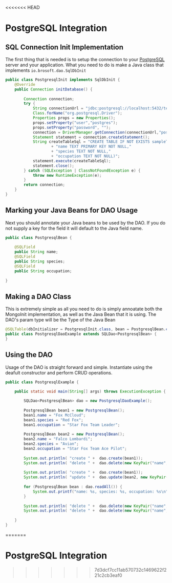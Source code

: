 <<<<<<< HEAD
# PostgreSQL Integration

## SQL Connection Init Implementation

The first thing that is needed is to setup the connection to your [PostgreSQL](https://www.postgresql.org/) server and your application. What you need to do is make a Java class that implements `io.brosoft.dao.SqlDbInit`

```java
public class PostgresqlInit implements SqlDbInit {
    @Override
    public Connection initDatabase() {
    	
    	Connection connection;
		try {
			String connectionUrl = "jdbc:postgresql://localhost:5432/test";
	    	Class.forName("org.postgresql.Driver");
	    	Properties props = new Properties();
	    	props.setProperty("user","postgres");
	    	props.setProperty("password", "");
			connection = DriverManager.getConnection(connectionUrl,"postgres","postgres");
			Statement statement = connection.createStatement();
			String createTableSql = "CREATE TABLE IF NOT EXISTS sampleTable ("
					+ "name TEXT PRIMARY KEY NOT NULL,"
					+ "species TEXT NOT NULL,"
					+ "occupation TEXT NOT NULL)";
			statement.execute(createTableSql);
			statement.close();
		} catch (SQLException | ClassNotFoundException e) {
			throw new RuntimeException(e);
		}
    	return connection;
    }
}
```

## Marking your Java Beans for DAO Usage

Next you should annotate your Java beans to be used by the DAO. If you do not supply a key for the field it will default to the Java field name.

```java
public class PostgresqlBean {
	
	@SQLField
	public String name;
	@SQLField
	public String species;
	@SQLField
	public String occupation;
	
}
```

## Making a DAO Class

This is extremely simple as all you need to do is simply annoatate both the MongoInit implementation, as well as the Java Bean that it is using. The DAO's param type will be the Type of the Java Bean

```java
@SQLTable(dbInitializer = PostgresqlInit.class, bean = PostgresqlBean.class, table = "sampleTable")
public class PostgresqlDaoExample extends SQLDao<PostgresqlBean> {
}
```

## Using the DAO

Usage of the DAO is straight forward and simple. Instantiate using the deafult constructor and perform CRUD operations.

```java
public class PostgresqlExample {

    public static void main(String[] args) throws ExecutionException {
    	
    	SQLDao<PostgresqlBean> dao = new PostgresqlDaoExample();
    	
    	PostgresqlBean bean1 = new PostgresqlBean();
    	bean1.name = "Fox McCloud";
    	bean1.species = "Red Fox";
    	bean1.occupation = "Star Fox Team Leader";
    	
    	PostgresqlBean bean2 = new PostgresqlBean();
    	bean2.name = "Falco Lombardi";
    	bean2.species = "Avian";
    	bean2.occupation = "Star Fox Team Ace Pilot";
    	
    	System.out.println( "create " +  dao.create(bean1));
    	System.out.println( "delete " +  dao.delete(new KeyPair("name", bean1.name)));
    	
    	System.out.println( "create " +  dao.create(bean1));
    	System.out.println( "update " +  dao.update(bean2, new KeyPair("name", bean1.name)));
    	
    	for (PostgresqlBean bean : dao.readAll()) {
    		System.out.printf("name: %s, species: %s, occupation: %s\n", bean.name, bean.species, bean.occupation);
    	}
    	
    	System.out.println( "delete " +  dao.delete(new KeyPair("name", bean1.name)));
    	System.out.println( "delete " +  dao.delete(new KeyPair("name", bean2.name)));
    	
    }
}
```
=======
# PostgreSQL Integration
>>>>>>> 7d3dcf7cc11ab570732c1469622f221c2cb3eaf0
